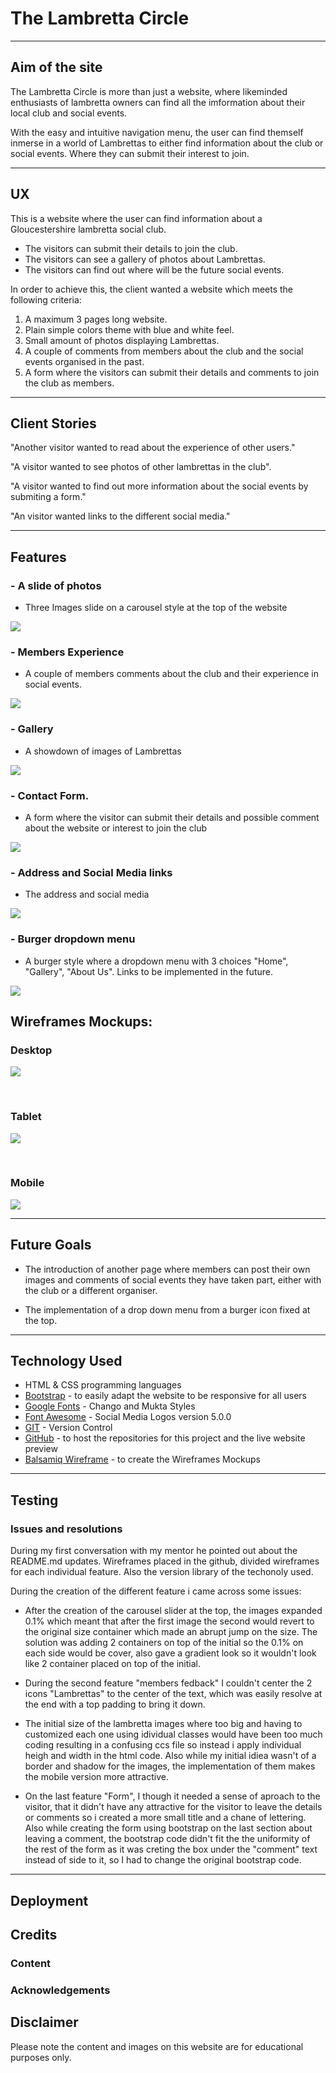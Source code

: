 # The Lambretta Circle

---

## Aim of the site

The Lambretta Circle is more than just a website, where likeminded enthusiasts of lambretta owners
can find all the imformation about their local club and social events.

With the easy and intuitive navigation menu, the user can find themself inmerse in a world of Lambrettas to either find information about the club or social events. Where they can submit their interest to join.

---

## UX

This is a website where the user can find information about a Gloucestershire lambretta social club.

* The visitors can submit their details to join the club.
* The visitors can see a gallery of photos about Lambrettas.
* The visitors can find out where will be the future social events.

In order to achieve this, the client wanted a website which meets the following criteria:

1. A maximum 3 pages long website.
2. Plain simple colors theme with blue and white feel.
3. Small amount of photos displaying Lambrettas.
4. A couple of comments from members about the club and the social events organised in the past.
5. A form where the visitors can submit their details and comments to join the club as members.

---

## Client Stories

"Another visitor wanted to read about the experience of other users."

"A visitor wanted to see photos of other lambrettas in the club".

"A visitor wanted to find out more information about the social events by submiting a form."

"An visitor wanted links to the different social media."

---

## Features

### - A slide of photos

* Three Images slide on a carousel style at the top of the website

![](wireframes/carousel-slide.png)

### - Members Experience 

* A couple of members comments about the club and their experience in social events.

![](wireframes/members-comment.png)

### - Gallery 

* A showdown of images of Lambrettas

![](wireframes/gallery.png)

### - Contact Form.

* A form where the visitor can submit their details and possible comment about the website or interest to join the club

![](wireframes/contact-form.png)

### - Address and Social Media links

* The address and social media 

![](wireframes/address-section.png)

### - Burger dropdown menu

* A burger style where a dropdown menu with 3 choices "Home", "Gallery", "About Us". Links to be implemented in the future.

![](wireframes/dropdown-menu.png)

## Wireframes Mockups:

### Desktop

![](wireframes/the-lambretta-circle-desktop.png)

<br>

### Tablet

![](wireframes/the-lambretta-circle-tablet.png)


<br>

### Mobile

![](wireframes/the-lambretta-circle-phone.png)

---

## Future Goals

* The introduction of another page where members can post their own images and comments of social events they have taken part, either with the club or a different organiser.

* The implementation of a drop down menu from a burger icon fixed at the top.

---

## Technology Used

* HTML & CSS programming languages
* [Bootstrap](https://getbootstrap.com/) - to easily adapt the website to be responsive for all users
* [Google Fonts](https://fonts.google.com/) - Chango and Mukta Styles
* [Font Awesome](https://fontawesome.com/) - Social Media Logos version 5.0.0
* [GIT](https://git-scm.com/) - Version Control
* [GitHub](https://github.com/) - to host the repositories for this project and the live website preview
* [Balsamiq Wireframe](https://balsamiq.com/) - to create the Wireframes Mockups
---

## Testing

### Issues and resolutions

During my first conversation with my mentor he pointed out about the README.md updates. Wireframes placed in the github, divided wireframes for each individual feature. Also the version library of the techonoly used.

During the creation of the different feature i came across some issues:

* After the creation of the carousel slider at the top, the images expanded 0.1% which meant that after the first image the second would revert to the original size container which made an abrupt jump on the size. The solution was adding 2 containers on top of the initial so the 0.1% on each side would be cover, also gave a gradient look so it wouldn't look like 2 container placed on top of the initial.

* During the second feature "members fedback" I couldn't center the 2 icons "Lambrettas" to the center of the text, which was easily resolve at the end with a top padding to bring it down.

* The initial size of the lambretta images where too big and having to customized each one using idividual classes would have been too much coding resulting in a confusing ccs file so instead i apply individual heigh and width in the html code. Also while my initial idiea wasn't of a border and shadow for the images, the implementation of them makes the mobile version more attractive.

* On the last feature "Form", I though it needed a sense of aproach to the visitor, that it didn't have any attractive  for the visitor to leave the details or comments so i created a more small title and a chane of lettering. Also while creating the form using bootstrap on the last section about leaving a comment, the bootstrap code didn't fit the the uniformity of the rest of the form as it was creting the box under the "comment" text instead of side to it, so I had to change the original bootstrap code.
---

## Deployment

## Credits

### Content

### Acknowledgements

## Disclaimer
Please note the content and images on this website are for educational purposes only.